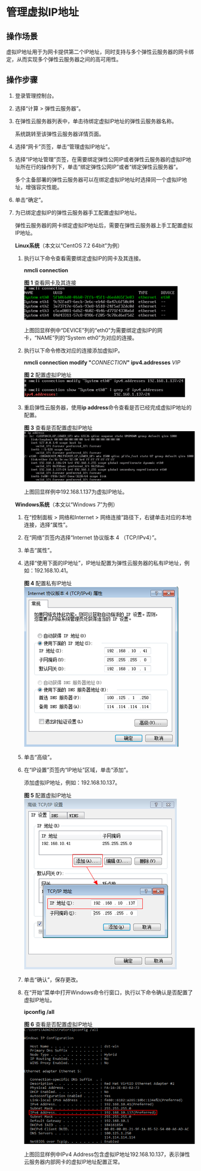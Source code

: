 # 管理虚拟IP地址<a name="ZH-CN_TOPIC_0093492520"></a>

## 操作场景<a name="section152499465387"></a>

虚拟IP地址用于为网卡提供第二个IP地址，同时支持与多个弹性云服务器的网卡绑定，从而实现多个弹性云服务器之间的高可用性。

## 操作步骤<a name="section9994956183811"></a>

1.  登录管理控制台。
2.  选择“计算 \> 弹性云服务器”。
3.  在弹性云服务器列表中，单击待绑定虚拟IP地址的弹性云服务器名称。

    系统跳转至该弹性云服务器详情页面。

4.  选择“网卡”页签，单击“管理虚拟IP地址”。
5.  选择“IP地址管理”页签，在需要绑定弹性公网IP或者弹性云服务器的虚拟IP地址所在行的操作列下，单击“绑定弹性公网IP”或者“绑定弹性云服务器”。

    多个主备部署的弹性云服务器可以在绑定虚拟IP地址时选择同一个虚拟IP地址，增强容灾性能。

6.  单击“确定”。
7.  为已绑定虚拟IP的弹性云服务器手工配置虚拟IP地址。

    弹性云服务器的网卡绑定虚拟IP地址后，需要在弹性云服务器上手工配置虚拟IP地址。

    **Linux系统**（本文以“CentOS 7.2 64bit”为例）

    1.  执行以下命令查看需要绑定虚拟IP的网卡及其连接。

        **nmcli connection**

        **图 1**  查看网卡及其连接<a name="zh-cn_topic_0118499077_fig16191125541113"></a>  
        ![](figures/查看网卡及其连接.png "查看网卡及其连接")

        上图回显样例中“DEVICE”列的“eth0”为需要绑定虚拟IP的网卡，“NAME”列的“System eth0”为对应的连接。

    2.  执行以下命令修改对应的连接添加虚拟IP。

        **nmcli connection modify "**_CONNECTION_**" ipv4.addresses** _VIP_

        **图 2**  配置虚拟IP地址<a name="zh-cn_topic_0118499077_fig6121624141217"></a>  
        ![](figures/配置虚拟IP地址.png "配置虚拟IP地址")

    3.  重启弹性云服务器，使用**ip address**命令查看是否已经完成虚拟IP地址的配置。

        **图 3**  查看是否配置虚拟IP地址<a name="zh-cn_topic_0118499077_fig209905810139"></a>  
        ![](figures/查看是否配置虚拟IP地址.png "查看是否配置虚拟IP地址")

        上图回显样例中192.168.1.137为虚拟IP地址。

    **Windows系统**（本文以“Windows 7”为例）

    1.  在“控制面板 \> 网络和Internet \> 网络连接”路径下，右键单击对应的本地连接，选择“属性”。
    2.  在“网络”页签内选择“Internet 协议版本 4 （TCP/IPv4）”。
    3.  单击“属性”。
    4.  选择“使用下面的IP地址”，IP地址配置为弹性云服务器的私有IP地址，例如：192.168.10.41。

        **图 4**  配置私有IP地址<a name="zh-cn_topic_0118499077_fig1228662717417"></a>  
        ![](figures/配置私有IP地址.png "配置私有IP地址")

    5.  单击“高级”。
    6.  在“IP设置”页签内“IP地址”区域，单击“添加”。

        添加虚拟IP地址，例如：192.168.10.137。

        **图 5**  配置虚拟IP地址<a name="zh-cn_topic_0118499077_fig528642717417"></a>  
        ![](figures/配置虚拟IP地址-10.png "配置虚拟IP地址-10")

    7.  单击“确认”，保存更改。
    8.  在“开始”菜单中打开Windows命令行窗口，执行以下命令确认是否配置了虚拟IP地址。

        **ipconfig /all**

        **图 6**  查看是否配置虚拟IP地址<a name="zh-cn_topic_0118499077_fig82858271140"></a>  
        ![](figures/查看是否配置虚拟IP地址-11.png "查看是否配置虚拟IP地址-11")

        上图回显样例中IPv4 Address包含虚拟IP地址192.168.10.137，表示弹性云服务器内部网卡的虚拟IP地址配置正常。



